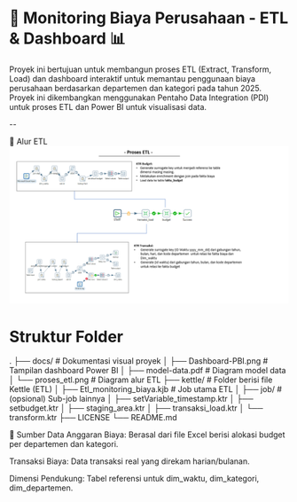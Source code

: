 # 🚀 Monitoring Biaya Perusahaan - ETL & Dashboard 📊

Proyek ini bertujuan untuk membangun proses ETL (Extract, Transform, Load) dan dashboard interaktif untuk memantau penggunaan biaya perusahaan berdasarkan departemen dan kategori pada tahun 2025. Proyek ini dikembangkan menggunakan Pentaho Data Integration (PDI) untuk proses ETL dan Power BI untuk visualisasi data.

--

🔄 Alur ETL
![ETL Flow](docs/proses_etl.png)

# Struktur Folder
  .
  ├── docs/                        # Dokumentasi visual proyek
  │   ├── Dashboard-PBI.png        # Tampilan dashboard Power BI
  │   ├── model-data.pdf           # Diagram model data
  │   └── proses_etl.png           # Diagram alur ETL
  ├── kettle/                      # Folder berisi file Kettle (ETL)
  │   ├── Etl_monitoring_biaya.kjb # Job utama ETL
  │   ├── job/                     # (opsional) Sub-job lainnya
  │   ├── setVariable_timestamp.ktr
  │   ├── setbudget.ktr
  │   ├── staging_area.ktr
  │   ├── transaksi_load.ktr
  │   └── transform.ktr
  ├── LICENSE
  └── README.md

📁 Sumber Data
Anggaran Biaya: Berasal dari file Excel berisi alokasi budget per departemen dan kategori.

Transaksi Biaya: Data transaksi real yang direkam harian/bulanan.

Dimensi Pendukung: Tabel referensi untuk dim_waktu, dim_kategori, dim_departemen.
